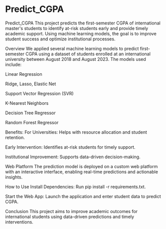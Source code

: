 # Predict_CGPA
Predict_CGPA
This project predicts the first-semester CGPA of international master's students to identify at-risk students early and provide timely academic support. Using machine learning models, the goal is to improve student success and optimize institutional processes.

Overview
We applied several machine learning models to predict first-semester CGPA using a dataset of students enrolled at an international university between August 2018 and August 2023. The models used include:

Linear Regression

Ridge, Lasso, Elastic Net

Support Vector Regression (SVR)

K-Nearest Neighbors

Decision Tree Regressor

Random Forest Regressor

Benefits:
For Universities: Helps with resource allocation and student retention.

Early Intervention: Identifies at-risk students for timely support.

Institutional Improvement: Supports data-driven decision-making.

Web Platform
The prediction model is deployed on a custom web platform with an interactive interface, enabling real-time predictions and actionable insights.

How to Use
Install Dependencies: Run pip install -r requirements.txt.

Start the Web App: Launch the application and enter student data to predict CGPA.

Conclusion
This project aims to improve academic outcomes for international students using data-driven predictions and timely interventions.
